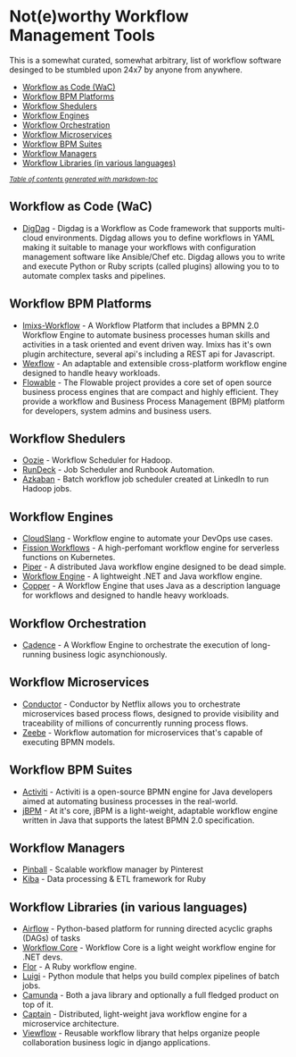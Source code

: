 # Not(e)worthy Workflow Management Tools
This is a somewhat curated, somewhat arbitrary, list of workflow software desinged to be stumbled upon 24x7 by anyone from anywhere.

- [Workflow as Code (WaC)](#workflow-as-code--wac-)
- [Workflow BPM Platforms](#workflow-bpm-platforms)
- [Workflow Shedulers](#workflow-shedulers)
- [Workflow Engines](#workflow-engines)
- [Workflow Orchestration](#workflow-orchestration)
- [Workflow Microservices](#workflow-microservices)
- [Workflow BPM Suites](#workflow-bpm-suites)
- [Workflow Managers](#workflow-managers)
- [Workflow Libraries (in various languages)](#workflow-libraries--in-various-languages-)

<small><i><a href='http://ecotrust-canada.github.io/markdown-toc/'>Table of contents generated with markdown-toc</a></i></small>

## Workflow as Code (WaC)
* [DigDag](https://www.digdag.io) - Digdag is a Workflow as Code framework that supports multi-cloud environments. Digdag allows you to define workflows in YAML making it suitable to manage your workflows with configuration management software like Ansible/Chef etc. Digdag allows you to write and execute Python or Ruby scripts (called plugins) allowing you to to automate complex tasks and pipelines.

## Workflow BPM Platforms
* [Imixs-Workflow](https://www.imixs.org) - A Workflow Platform that includes a BPMN 2.0 Workflow Engine to automate business processes human skills and activities in a task oriented and event driven way. Imixs has it's own plugin architecture, several api's including a REST api for Javascript. 
* [Wexflow](https://wexflow.github.io) - An adaptable and extensible cross-platform workflow engine designed to handle heavy workloads.
* [Flowable](https://github.com/flowable/flowable-engine) - The Flowable project provides a core set of open source business process engines that are compact and highly efficient. They provide a workflow and Business Process Management (BPM) platform for developers, system admins and business users.

## Workflow Shedulers
* [Oozie](http://oozie.apache.org/) - Workflow Scheduler for Hadoop.
* [RunDeck](http://rundeck.org/) - Job Scheduler and Runbook Automation.
* [Azkaban](https://azkaban.github.io/) - Batch workflow job scheduler created at LinkedIn to run Hadoop jobs.

## Workflow Engines
* [CloudSlang](http://www.cloudslang.io/) - Workflow engine to automate your DevOps use cases.
* [Fission Workflows](https://github.com/fission/fission-workflows) - A high-perfomant workflow engine for serverless functions on Kubernetes.
* [Piper](https://github.com/creactiviti/piper) - A distributed Java workflow engine designed to be dead simple.
* [Workflow Engine](https://workflowengine.io) - A lightweight .NET and Java workflow engine.
* [Copper](https://github.com/copper-engine/copper-engine) - A Workflow Engine that uses Java as a description language for workflows and designed to handle heavy workloads.

## Workflow Orchestration
* [Cadence](https://github.com/uber/cadence) - A Workflow Engine to orchestrate the execution of long-running business logic asynchionously.

## Workflow Microservices
* [Conductor](https://netflix.github.io/conductor/) - Conductor by Netflix allows you to orchestrate microservices based process flows, designed to provide visibility and traceability of millions of concurrently running process flows.
* [Zeebe](https://zeebe.io) - Workflow automation for microservices that's capable of executing BPMN models.

## Workflow BPM Suites
* [Activiti](https://www.activiti.org/) - Activiti is a open-source BPMN engine for Java developers aimed at automating business processes in the real-world.
* [jBPM](https://www.jbpm.org/) - At it's core, jBPM is a light-weight, adaptable workflow engine written in Java that supports the latest BPMN 2.0 specification.

## Workflow Managers
* [Pinball](https://github.com/pinterest/pinball) - Scalable workflow manager by Pinterest
* [Kiba](https://www.kiba-etl.org/) - Data processing & ETL framework for Ruby

## Workflow Libraries (in various languages)
* [Airflow](https://github.com/apache/incubator-airflow) - Python-based platform for running directed acyclic graphs (DAGs) of tasks
* [Workflow Core](https://github.com/danielgerlag/workflow-core) - Workflow Core is a light weight workflow engine for .NET devs.
* [Flor](https://github.com/floraison/flor) - A Ruby workflow engine.
* [Luigi](https://github.com/spotify/luigi) - Python module that helps you build complex pipelines of batch jobs.
* [Camunda](https://camunda.org) - Both a java library and optionally a full fledged product on top of it.
* [Captain](https://github.com/LiveRamp/captain) - Distributed, light-weight java workflow engine for a microservice architecture.
* [Viewflow](http://viewflow.io) - Reusable workflow library that helps organize people collaboration business logic in django applications.

